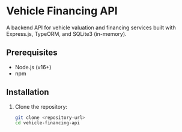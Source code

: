 # Vehicle Financing API

A backend API for vehicle valuation and financing services built with Express.js, TypeORM, and SQLite3 (in-memory).

## Prerequisites
- Node.js (v16+)
- npm

## Installation
1. Clone the repository:
   ```bash
   git clone <repository-url>
   cd vehicle-financing-api